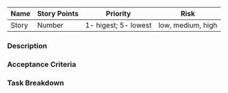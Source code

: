 | Name    | Story Points | Priority | Risk | 
| -------- | ------- | ------- | ------- |
| Story | Number    |1- higest; 5- lowest| low, medium, high

### Description

### Acceptance Criteria

### Task Breakdown